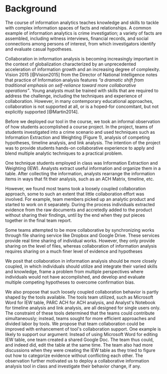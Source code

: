 # Background

The course of information analytics teaches knowledge and skills to tackle with complex information spaces of facts and relationships. A common example of information analytics is crime investigation; a variety of facts are assembled, including witness interviews, financial records, and social connections among persons of interest, from which investigators identify and evaluate casual hypotheses.

Collaboration in information analysis is becoming increasingly important in the context of globalization characterized by an unprecedented acceleration of information growth and an increasing degree of complexity. Vision 2015 [@Vision2015] from the Director of National Intelligence notes that practice of Information analysis features *“a dramatic shift from traditional emphasis on self-reliance toward more collaborative operations”*. Young analysts must be trained with skills that are required to address the challenge, including the techniques and experience of collaboration. However, in many contemporary educational approaches, collaboration is not supported at all, or is a hoped-for concomitant, but not explicitly supported [@Martin2014].

Before we deployed our tool in the course, we took an informal observation of how  students accomplished a course project. In the project, teams of students investigated into a crime scenario and used techniques such as Information Extraction and Weighting (Figure 1), analysis of competing hypotheses, timeline analysis, and link analysis. The intention of the project was to provide students hands-on collaborative experience to apply and blend multiple analytic techniques to a practical problem.

One technique students employed in class was Information Extraction and Weighting (IEW). Analysts extract useful information and organize them in a table. After collecting the information, analysts rearrange the information items in ways that fit their analysis, such as an ACH Matrix, timeline, etc.


However, we found most teams took a loosely coupled collaboration approach, some to such an extent that little collaboration effort was involved. For example, team members picked up an analytic product and started to work on it separately. During the process individuals extracted evidence from the raw documents and accretedly added to the product without sharing their findings, until by the end when they put pieces together in the final team report.

Some teams attempted to be more collaborative by synchronizing works through file sharing service like Dropbox and Google Drive. These services provide real time sharing of individual works. However, they only provide sharing on the level of files, whereas collaboration of information analysis requires sharing on a much finer level of evidence and hypotheses

We posit that collaboration in information analysis should be more closely coupled, in which individuals should utilize and integrate their varied skills and knowledge, frame a problem from multiple perspectives where individuals would not have accomplished, and develop and evaluate multiple competing hypotheses to overcome confirmation bias.

We also propose that such loosely coupled collaboration behavior is partly shaped by the tools available. The tools team utilized, such as Microsoft Word for IEW table, PARC ACH for ACH analysis, and Analyst's Notebook for timeline analysis and link analysis, are all designed for single users only. The constraint of these tools determined that the teams could contribute simultaneously; instead, teams sought for more efficient approaches and divided labor by tools. We propose that team collaboration could be improved with enhancement of tool's collaboration support. One example is likely to support our argument: Instead of using Microsoft Word for editing IEW table, one team created a shared Google Doc. The team thus could, and indeed did, edit the table at the same time. The team also had more discussions when they were creating the IEW table as they tried to figure out how to categorize evidence without conflicting each other. The observation further motivated us to deploy a collaborative information analysis tool in class and investigate their behavior change, if any.
